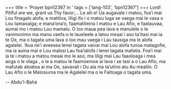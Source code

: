 +++
title = 'Prayer bpn12367 in '
tags = ['lang-103', 'bpn12367']
+++
Lord! Pitiful are we, grant us Thy favor;…
     Le alii e! Ua augavale i matou, foa’i mai Lou finagalo alofa; e matitiva, liligi ifo i o matou luga se vaega mai le vasa o Lou tamaoaiga; e mana’ona’o, faamalilieina I matou e Lau Afio, e faatauvaa, aumai mo i matou Lou mamalu. O loo maua pea lava e manulele o le vanimonimo ma manu vaefa o le laueleele a latou meaai i aso ta’itasi mai ia te Oe, ma o tagata uma lava o loo mau vaega i Lau tausiga ma le alofa agalelei. ‘Aua ne’i aveesea lenei tagata vaivai mai Lou alofa tunoa matagofie, ma ia auina mai e Lou malosi Lau foa’ialofa i lenei tagata mafatia. 
       Foa’i mai ia te i matou a matou meaai mo le aso, ma liligi mai Lau faaoloaga i mea aoga o le olaga , o le a matou le faamoemoe ai lava i se tasi a o Lau Afio, ma mafutab atoatoa ai ma Oe, savavali i Ou ala ma ta’utino atu Au mealilo. O Lau Afio o le Malosiuma ma le Agalelei ma o le Faitoaga o tagata uma.

-- Abdu'l-Bahá
